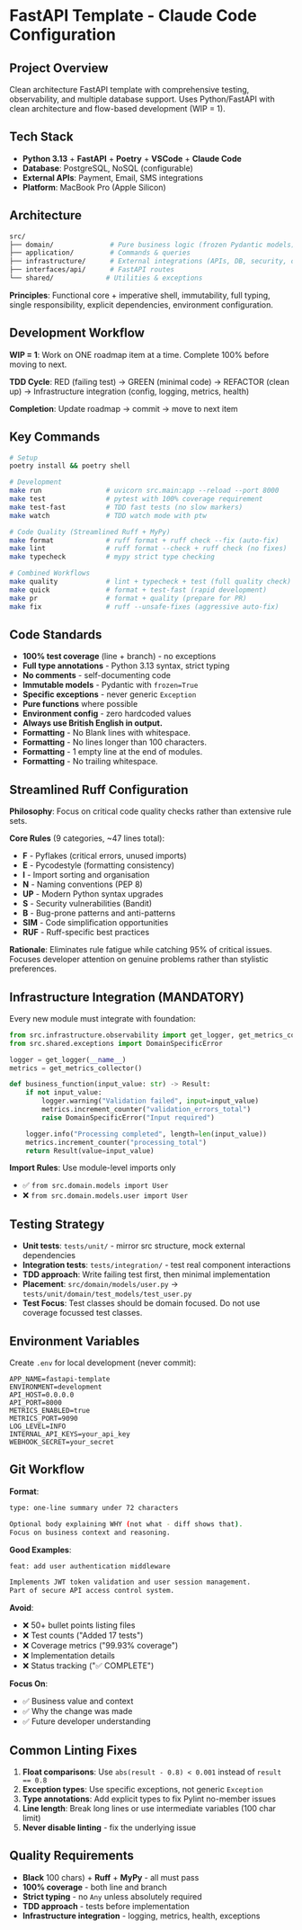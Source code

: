 # FastAPI Template - Claude Code Configuration

## Project Overview

Clean architecture FastAPI template with comprehensive testing, observability, and multiple database support. Uses Python/FastAPI with clean architecture and flow-based development (WIP = 1).

## Tech Stack

- **Python 3.13** + **FastAPI** + **Poetry** + **VSCode** + **Claude Code**
- **Database**: PostgreSQL, NoSQL (configurable)
- **External APIs**: Payment, Email, SMS integrations
- **Platform**: MacBook Pro (Apple Silicon)

## Architecture

```bash
src/
├── domain/              # Pure business logic (frozen Pydantic models)
├── application/         # Commands & queries
├── infrastructure/      # External integrations (APIs, DB, security, observability)
├── interfaces/api/      # FastAPI routes
└── shared/             # Utilities & exceptions
```

**Principles**: Functional core + imperative shell, immutability, full typing, single responsibility, explicit dependencies, environment configuration.

## Development Workflow

**WIP = 1**: Work on ONE roadmap item at a time. Complete 100% before moving to next.

**TDD Cycle**: RED (failing test) → GREEN (minimal code) → REFACTOR (clean up) → Infrastructure integration (config, logging, metrics, health)

**Completion**: Update roadmap → commit → move to next item

## Key Commands

```bash
# Setup
poetry install && poetry shell

# Development
make run                # uvicorn src.main:app --reload --port 8000
make test               # pytest with 100% coverage requirement
make test-fast          # TDD fast tests (no slow markers)
make watch              # TDD watch mode with ptw

# Code Quality (Streamlined Ruff + MyPy)
make format             # ruff format + ruff check --fix (auto-fix)
make lint               # ruff format --check + ruff check (no fixes)
make typecheck          # mypy strict type checking

# Combined Workflows
make quality            # lint + typecheck + test (full quality check)
make quick              # format + test-fast (rapid development)
make pr                 # format + quality (prepare for PR)
make fix                # ruff --unsafe-fixes (aggressive auto-fix)
```

## Code Standards

- **100% test coverage** (line + branch) - no exceptions
- **Full type annotations** - Python 3.13 syntax, strict typing
- **No comments** - self-documenting code
- **Immutable models** - Pydantic with `frozen=True`
- **Specific exceptions** - never generic `Exception`
- **Pure functions** where possible
- **Environment config** - zero hardcoded values
- **Always use British English in output.**
- **Formatting** - No Blank lines with whitespace.
- **Formatting** - No lines longer than 100 characters.
- **Formatting** - 1 empty line at the end of modules.
- **Formatting** - No trailing whitespace.

## Streamlined Ruff Configuration

**Philosophy**: Focus on critical code quality checks rather than extensive rule sets.

**Core Rules** (9 categories, ~47 lines total):

- **F** - Pyflakes (critical errors, unused imports)
- **E** - Pycodestyle (formatting consistency)
- **I** - Import sorting and organisation
- **N** - Naming conventions (PEP 8)
- **UP** - Modern Python syntax upgrades
- **S** - Security vulnerabilities (Bandit)
- **B** - Bug-prone patterns and anti-patterns
- **SIM** - Code simplification opportunities
- **RUF** - Ruff-specific best practices

**Rationale**: Eliminates rule fatigue while catching 95% of critical issues. Focuses developer attention on genuine problems rather than stylistic preferences.

## Infrastructure Integration (MANDATORY)

Every new module must integrate with foundation:

```python
from src.infrastructure.observability import get_logger, get_metrics_collector
from src.shared.exceptions import DomainSpecificError

logger = get_logger(__name__)
metrics = get_metrics_collector()

def business_function(input_value: str) -> Result:
    if not input_value:
        logger.warning("Validation failed", input=input_value)
        metrics.increment_counter("validation_errors_total")
        raise DomainSpecificError("Input required")

    logger.info("Processing completed", length=len(input_value))
    metrics.increment_counter("processing_total")
    return Result(value=input_value)
```

**Import Rules**: Use module-level imports only

- ✅ `from src.domain.models import User`
- ❌ `from src.domain.models.user import User`

## Testing Strategy

- **Unit tests**: `tests/unit/` - mirror src structure, mock external dependencies
- **Integration tests**: `tests/integration/` - test real component interactions
- **TDD approach**: Write failing test first, then minimal implementation
- **Placement**: `src/domain/models/user.py` → `tests/unit/domain/test_models/test_user.py`
- **Test Focus**: Test classes should be domain focused. Do not use coverage focussed test classes.

## Environment Variables

Create `.env` for local development (never commit):

```env
APP_NAME=fastapi-template
ENVIRONMENT=development
API_HOST=0.0.0.0
API_PORT=8000
METRICS_ENABLED=true
METRICS_PORT=9090
LOG_LEVEL=INFO
INTERNAL_API_KEYS=your_api_key
WEBHOOK_SECRET=your_secret
```

## Git Workflow

**Format**:

```bash
type: one-line summary under 72 characters

Optional body explaining WHY (not what - diff shows that).
Focus on business context and reasoning.
```

**Good Examples**:

```bash
feat: add user authentication middleware

Implements JWT token validation and user session management.
Part of secure API access control system.
```

**Avoid**:

- ❌ 50+ bullet points listing files
- ❌ Test counts ("Added 17 tests")
- ❌ Coverage metrics ("99.93% coverage")
- ❌ Implementation details
- ❌ Status tracking ("✅ COMPLETE")

**Focus On**:

- ✅ Business value and context
- ✅ Why the change was made
- ✅ Future developer understanding

## Common Linting Fixes

1. **Float comparisons**: Use `abs(result - 0.8) < 0.001` instead of `result == 0.8`
2. **Exception types**: Use specific exceptions, not generic `Exception`
3. **Type annotations**: Add explicit types to fix Pylint no-member issues
4. **Line length**: Break long lines or use intermediate variables (100 char limit)
5. **Never disable linting** - fix the underlying issue

## Quality Requirements

- **Black** 100 chars) + **Ruff** + **MyPy** - all must pass
- **100% coverage** - both line and branch
- **Strict typing** - no `Any` unless absolutely required
- **TDD approach** - tests before implementation
- **Infrastructure integration** - logging, metrics, health, exceptions
